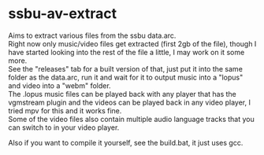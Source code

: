 # ssbu-av-extract  
Aims to extract various files from the ssbu data.arc.  
Right now only music/video files get extracted (first 2gb of the file), though I have started looking into the rest of the file a little, I may work on it some more.  
See the "releases" tab for a built version of that, just put it into the same folder as the data.arc, run it and wait for it to output music into a "lopus" and video into a "webm" folder.  
The .lopus music files can be played back with any player that has the vgmstream plugin and the videos can be played back in any video player, I tried mpv for this and it works fine.  
Some of the video files also contain multiple audio language tracks that you can switch to in your video player.    

Also if you want to compile it yourself, see the build.bat, it just uses gcc.  

